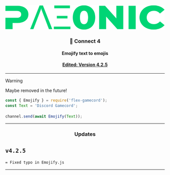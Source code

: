 <div align="center">
  <img src="https://github.com/Paeonic-Development/.github/blob/main/images/Paeonic.png" alt="PΛΞ0NIC Development Banner">
</div>

<div align="center">
  <h3>🔢 Connect 4</h3>
  <h4>Emojify text to emojis</h4>
  <h4><ins>Edited: Version 4.2.5</ins></h4>
</div>

---
> [!WARNING]  
> Maybe removed in the future!

```js
const { Emojify } = require('flex-gamecord');
const Text = 'Discord Gamecord';

channel.send(await Emojify(Text));
```

---
<div align="center">
  <h3>Updates</h3>
</div>

## **`v4.2.5`**
```diff
= Fixed typo in Emojify.js
```
---